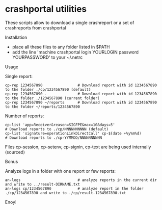 # crashportal utilities

These scripts allow to download a single crashreport or a set of crashreports from crashportal


Installation

- place all these files to any folder listed in $PATH
- add the line 'machine crashportal login YOURLOGIN password YOURPASSWORD' to your ~/.netrc


Usage

Single report:

    cp-rep 1234567890                # Download report with id 1234567890 to the folder ./cp/1234567890 (default)
    cp-rep 1234567890 .              # Download report with id 1234567890 to the folder ./1234567890 (current folder)
    cp-rep 1234567890 ~/reports      # Download report with id 1234567890 to the folder ~/reports/1234567890

Number of reports:

    cp-list 'app=Receiver&reason=SIGFPE&max=10&days=5'                       # Download reports to ./cp/NNNNNNNNNN (default)
    cp-list 'signature=operationLinkDirectCall' cp-$(date +%y%m%d)           # Download reports to ./cp-YYMMDD/NNNNNNNNNN


Files cp-session, cp-setenv, cp-signin, cp-text are being used internally (sourced)


Bonus

Analyze logs in a folder with one report or few reports:

    an-logs                          # analyze reports in the current dir and write to ../result-DIRNAME.txt
    an-logs cp/1234567890            # analyze report in the folder ./cp/1234567890 and write to ./cp/result-1234567890.txt


Enoy!
